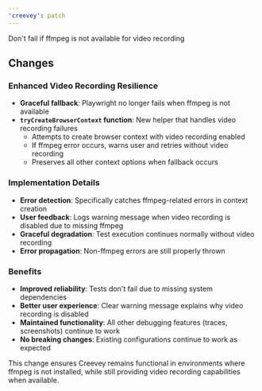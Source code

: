 ```yaml
---
'creevey': patch
---
```


Don't fail if ffmpeg is not available for video recording

## Changes

### Enhanced Video Recording Resilience

- **Graceful fallback**: Playwright no longer fails when ffmpeg is not available
- **`tryCreateBrowserContext` function**: New helper that handles video recording failures
  - Attempts to create browser context with video recording enabled
  - If ffmpeg error occurs, warns user and retries without video recording
  - Preserves all other context options when fallback occurs

### Implementation Details

- **Error detection**: Specifically catches ffmpeg-related errors in context creation
- **User feedback**: Logs warning message when video recording is disabled due to missing ffmpeg
- **Graceful degradation**: Test execution continues normally without video recording
- **Error propagation**: Non-ffmpeg errors are still properly thrown

### Benefits

- **Improved reliability**: Tests don't fail due to missing system dependencies
- **Better user experience**: Clear warning message explains why video recording is disabled
- **Maintained functionality**: All other debugging features (traces, screenshots) continue to work
- **No breaking changes**: Existing configurations continue to work as expected

This change ensures Creevey remains functional in environments where ffmpeg is not installed, while still providing video recording capabilities when available.
